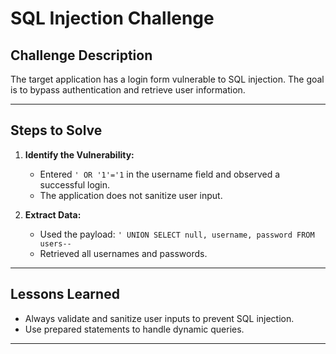 # SQL Injection Challenge

## Challenge Description
The target application has a login form vulnerable to SQL injection. The goal is to bypass authentication and retrieve user information.

---

## Steps to Solve
1. **Identify the Vulnerability:**  
   - Entered `' OR '1'='1` in the username field and observed a successful login.  
   - The application does not sanitize user input.

2. **Extract Data:**  
   - Used the payload: `' UNION SELECT null, username, password FROM users--`  
   - Retrieved all usernames and passwords.

---

## Lessons Learned
- Always validate and sanitize user inputs to prevent SQL injection.
- Use prepared statements to handle dynamic queries.

---

